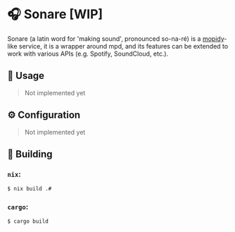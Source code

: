 # 🎧 Sonare [WIP]

Sonare (a latin word for 'making sound', pronounced so-na-ré) is a [mopidy]()-like service, it is a wrapper around mpd, and its
features can be extended to work with various APIs (e.g. Spotify, SoundCloud,
etc.).

## 📔 Usage
> Not implemented yet

## ⚙️ Configuration
> Not implemented yet

## 🔨 Building

### `nix`:
```bash
$ nix build .#
```

### `cargo`:
```bash
$ cargo build
```
